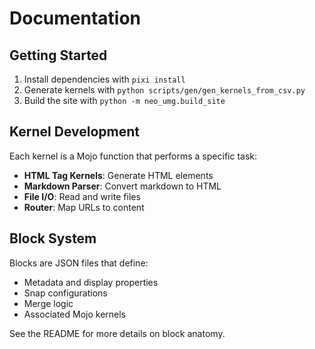 # Documentation

## Getting Started

1. Install dependencies with `pixi install`
2. Generate kernels with `python scripts/gen/gen_kernels_from_csv.py`
3. Build the site with `python -m neo_umg.build_site`

## Kernel Development

Each kernel is a Mojo function that performs a specific task:

- **HTML Tag Kernels**: Generate HTML elements
- **Markdown Parser**: Convert markdown to HTML
- **File I/O**: Read and write files
- **Router**: Map URLs to content

## Block System

Blocks are JSON files that define:

- Metadata and display properties
- Snap configurations
- Merge logic
- Associated Mojo kernels

See the README for more details on block anatomy.
